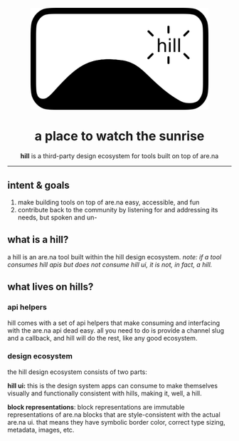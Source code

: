 <p align="center"><img src="hill.svg" width="400" /></p>

<h1 align="center">a place to watch the sunrise</h1>
<p align="center"><strong>hill</strong> is a third-party design ecosystem for tools built on top of are.na</p>

---

## intent & goals
1. make building tools on top of are.na easy, accessible, and fun
2. contribute back to the community by listening for and addressing its needs, but spoken and un-

## what is a hill?
a hill is an are.na tool built within the hill design ecosystem. *note: if a tool consumes hill apis but does not consume hill ui, it is not, in fact, a hill.*

## what lives on hills?
### api helpers
hill comes with a set of api helpers that make consuming and interfacing with the are.na api dead easy. all you need to do is provide a channel slug and a callback, and hill will do the rest, like any good ecosystem.

### design ecosystem
the hill design ecosystem consists of two parts:

**hill ui:** this is the design system apps can consume to make themselves visually and functionally consistent with hills, making it, well, a hill.

**block representations**: block representations are immutable representations of are.na blocks that are style-consistent with the actual are.na ui. that means they have symbolic border color, correct type sizing, metadata, images, etc.

